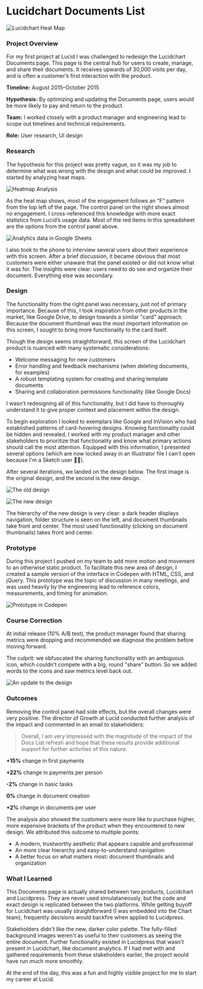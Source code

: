 # Lucidchart Documents List
![](cover.jpg "Lucidchart Heat Map")
### Project Overview
For my first project at Lucid I was challenged to redesign the Lucidchart Documents page. This page is the central hub for users to create, manage, and share their documents. It receives upwards of 30,000 visits per day, and is often a customer’s first interaction with the product.

**Timeline:** August 2015–October 2015

**Hypothesis:** By optimizing and updating the Documents page, users would be more likely to pay and return to the product.

**Team:** I worked closely with a product manager and engineering lead to scope out timelines and technical requirements. 

**Role:** User research, UI design

### Research
The hypothesis for this project was pretty vague, so it was my job to determine what was wrong with the design and what could be improved. I started by analyzing heat maps.

![Heatmap Analysis](heatmap.jpg)

As the heat map shows, most of the engagement follows an “F” pattern from the top left of the page. The control panel on the right shows almost no engagement. I cross-referenced this knowledge with more exact statistics from Lucid’s usage data. Most of the red items in this spreadsheet are the options from the control panel above.

![Analytics data in Google Sheets](sheets.jpg)

I also took to the phone to interview several users about their experience with this screen. After a brief discussion, it became obvious that most customers were either unaware that the panel existed or did not know what it was for. The insights were clear: users need to do see and organize their document. Everything else was secondary.

### Design
The functionality from the right panel was necessary, just not of primary importance. Because of this, I took inspiration from other products in the market, like Google Drive, to design towards a similar "card" approach. Because the document thumbnail was the most important information on this screen, I sought to bring more functionality to the card itself.

Though the design seems straightforward, this screen of the Lucidchart product is nuanced with many systematic considerations:

- Welcome messaging for new customers
- Error handling and feedback mechanisms (when deleting documents, for examples)
- A robust templating system for creating and sharing template documents
- Sharing and collaboration permissions functionality (like Google Docs)

I wasn't redesigning all of this functionality, but I did have to thoroughly understand it to give proper context and placement within the design.

To begin exploration I looked to exemplars like Google and InVision who had established patterns of card-hovering designs. Knowing functionality could be hidden and revealed, I worked with my product manager and other stakeholders to prioritize that functionality and know what primary actions should call the most attention. Equipped with this information, I presented several options (which are now locked away in an Illustrator file I can't open because I'm a Sketch user 🤷‍♂️).

After several iterations, we landed on the design below. The first image is the original design, and the second is the new design.

![The old design](docs-list-old.jpg "The old design")

![The new design](docs-list-new.jpg "The new design")

The hierarchy of the new design is very clear: a dark header displays navigation, folder structure is seen on the left, and document thumbnails take front and center. The most used functionality (clicking on document thumbnails) takes front and center.

### Prototype
During this project I pushed on my team to add more motion and movement to an otherwise static product. To facilitate this new area of design, I created a sample version of the interface in Codepen with HTML, CSS, and jQuery. This prototype was the topic of discussion in many meetings, and was used heavily by the engineering lead to reference colors, measurements, and timing for animation.

![Prototype in Codepen](codepen.jpg)

### Course Correction
At initial release (10% A/B test), the product manager found that sharing metrics were dropping and recommended we diagnose the problem before moving forward.

The culprit: we obfuscated the sharing functionality with an ambiguous icon, which couldn't compete with a big, round "share" button. So we added words to the icons and saw metrics level back out.

![An update to the design](course-correct.jpg)

### Outcomes
Removing the control panel had side effects, but the overall changes were very positive. The director of Growth at Lucid conducted further analysis of the impact and commented in an email to stakeholders:
> Overall, I am very impressed with the magnitude of the impact of the Docs List refresh and hope that these results provide additional support for further activities of this nature. 

**+15%** change in first payments

**+22%** change in payments per person

**-2%** change in basic tasks

**0%** change in document creation

**+2%** change in documents per user

The analysis also showed the customers were more like to purchase higher, more expensive brackets of the product when they encountered to new design. We attributed this outcome to multiple points:

- A modern, trustworthy aesthetic that appears capable and professional
- An more clear hierarchy and easy-to-understand navigation
- A better focus on what matters most: document thumbnails and organization

### What I Learned

This Documents page is actually shared between two products, Lucidchart and Lucidpress. They are never used simulataneously, but the code and exact design is replicated between the two platforms. While getting buyoff for Lucidchart was usually straightforward (I was embedded into the Chart team), frequently decisions would backfire when applied to Lucidpress.

Stakeholders didn't like the new, darker color palette. The fully-filled background images weren't as useful to their customers as seeing the entire document. Further functionality existed in Lucidpress that wasn't present in Lucidchart, like document analytics. If I had met with and gathered requirements from these stakeholders earlier, the project would have run much more smoothly.

At the end of the day, this was a fun and highly visible project for me to start my career at Lucid.